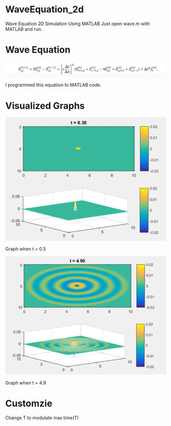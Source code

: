 # WaveEquation_2d
Wave Equation 2D Simulation Using MATLAB
Just open wave.m with MATLAB and run.

# Wave Equation
![eqaution](./img/equation.png)

I programmed this equation to MATLAB code.

# Visualized Graphs

![graph](./img/graph.png)

Graph when t = 0.5

![graph2](./img/graph2.png)

Graph when t = 4.9

# Customzie
Change T to modulate max time(T)
